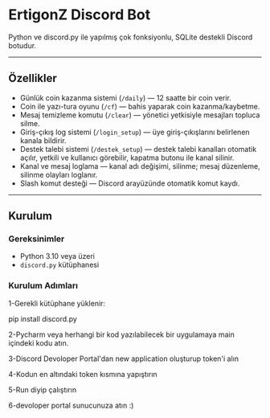 # ErtigonZ Discord Bot

Python ve discord.py ile yapılmış çok fonksiyonlu, SQLite destekli Discord botudur.

---

## Özellikler

- Günlük coin kazanma sistemi (`/daily`) — 12 saatte bir coin verir.
- Coin ile yazı-tura oyunu (`/cf`) — bahis yaparak coin kazanma/kaybetme.
- Mesaj temizleme komutu (`/clear`) — yönetici yetkisiyle mesajları topluca silme.
- Giriş-çıkış log sistemi (`/login_setup`) — üye giriş-çıkışlarını belirlenen kanala bildirir.
- Destek talebi sistemi (`/destek_setup`) — destek talebi kanalları otomatik açılır, yetkili ve kullanıcı görebilir, kapatma butonu ile kanal silinir.
- Kanal ve mesaj loglama — kanal adı değişimi, silinme; mesaj düzenleme, silinme olayları loglanır.
- Slash komut desteği — Discord arayüzünde otomatik komut kaydı.

---

## Kurulum

### Gereksinimler

- Python 3.10 veya üzeri
- `discord.py` kütüphanesi

### Kurulum Adımları

1-Gerekli kütüphane yüklenir:

  pip install discord.py

2-Pycharm veya herhangi bir kod yazılabilecek bir uygulamaya main içindeki kodu atın.

3-Discord Devoloper Portal'dan new application oluşturup token'i alın

4-Kodun en altındaki token kısmına yapıştırın

5-Run diyip çalıştırın

6-devoloper portal sunucunuza atın :)

